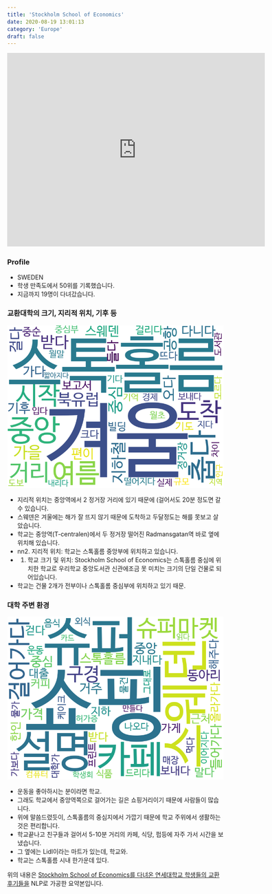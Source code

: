 ```yaml
---
title: 'Stockholm School of Economics'
date: 2020-08-19 13:01:13
category: 'Europe'
draft: false
---
```


<iframe
width="600"
height="450"
frameborder="0" style="border:0"
src="https://www.google.com/maps/embed/v1/place?key=AIzaSyC9e1AME-pVmWC4hBpFdu5S4dKzyepa3HQ&q=Stockholm+School+of+Economics&center=59.341618200000006,18.056790600000003&zoom=14" allowfullscreen>
</iframe>

### Profile

* SWEDEN
* 학생 만족도에서 50위를 기록했습니다.
* 지금까지 19명이 다녀갔습니다. 

### 교환대학의 크기, 지리적 위치, 기후 등

![gen_info-WordCloud](../univ_wordclouds_okt/gen_info/SE000007_gen_info_okt.png)

* 지리적 위치는 중앙역에서 2 정거장 거리에 있기 때문에 (걸어서도 20분 정도면 갈 수 있습니다.
* 스웨덴은 겨울에는 해가 잘 뜨지 않기 때문에 도착하고 두달정도는 해를 못보고 살았습니다.
* 학교는 중앙역(T-centralen)에서 두 정거장 떨어진 Radmansgatan역 바로 옆에 위치해 있습니다.
* nn2. 지리적 위치: 학교는 스톡홀름 중앙부에 위치하고 있습니다.
* 1) 학교 크기 및 위치: Stockholm School of Economics는 스톡홀름 중심에 위치한 학교로 우리학교 중앙도서관 신관에조금 못 미치는 크기의 단일 건물로 되어있습니다.
* 학교는 건물 2개가 전부이나 스톡홀롬 중심부에 위치하고 있기 때문.


### 대학 주변 환경

![env_info-WordCloud](../univ_wordclouds_okt/env_info/SE000007_env_info_okt.png)

* 운동을 좋아하시는 분이라면 학교.
* 그래도 학교에서 중앙역쪽으로 걸어가는 길은 쇼핑거리이기 때문에 사람들이 많습니다.
* 위에 말씀드렸듯이, 스톡홀름의 중심지에서 가깝기 때문에 학교 주위에서 생활하는 것은 편리합니다.
* 학교끝나고 친구들과 걸어서 5-10분 거리의 카페, 식당, 펍등에 자주 가서 시간을 보냈습니다.
* 그 옆에는 Lidl이라는 마트가 있는데, 학교와.
* 학교는 스톡홀름 시내 한가운데 있다.


위의 내용은 [Stockholm School of Economics를 다녀온 연세대학교 학생들의 교환 후기들을](http://oia.yonsei.ac.kr/partner/expReport.asp?ucode=SE000007&bgbn=A) NLP로 가공한 요약본입니다. 
